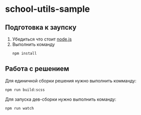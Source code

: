 # school-utils-sample

## Подготовка к заупску
1. Убедиться что стоит [node.js](https://nodejs.org/en/)
2. Выполнить команду
   ```bash
   npm install
   ```

## Работа с решением
Для единичной сборки решения нужно выполнить комманду:
```bash
npm run build:scss
```

Для запуска дев-сборки нужно выполнить команду:
```bash
npm run watch
```

